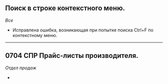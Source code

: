 

[//]:# (Абросимов)

## Поиск в строке контекстного меню.
*Все*

- Исправлена ошибка, возникающая при попытке поиска Ctrl+F по контекстному меню.


----------------
[//]:# (Абросимов)
## 0704 СПР Прайс-листы производителя.
*Отдел продаж*

- 
